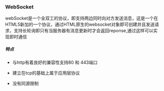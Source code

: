 ### WebSocket

webSocket是一个全双工的协议，即支持两边同时向对方发送消息，这是一个在HTML5新加的一个协议，通过HTML原生的websocket对象即可创建并且发送请求，支持长轮询即只有当服务器有消息更新时才会返回reponse,通过这样可以实现即时通信

##### 特点

- 与http有着良好的兼容性支持80 和 443端口

- 建立在tcp的基础上属于应用层协议

- 没有同源限制

  